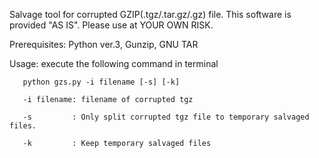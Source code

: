 Salvage tool for corrupted GZIP(.tgz/.tar.gz/.gz) file. 
This software is provided "AS IS". 
Please use at YOUR OWN RISK. 

Prerequisites: Python ver.3, Gunzip, GNU TAR

Usage: execute the following command in terminal

       python gzs.py -i filename [-s] [-k]

       -i filename: filename of corrupted tgz
       
       -s         : Only split corrupted tgz file to temporary salvaged files. 
       
       -k         : Keep temporary salvaged files
